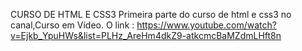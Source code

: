 CURSO DE HTML E CSS3
Primeira parte do curso de html e css3 no canal,Curso em Vídeo. O link : https://www.youtube.com/watch?v=Ejkb_YpuHWs&list=PLHz_AreHm4dkZ9-atkcmcBaMZdmLHft8n

